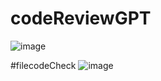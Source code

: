 # codeReviewGPT

![image](https://github.com/user-attachments/assets/f30dc89f-3ef2-41d8-9c96-8dfff01d17d2)


#filecodeCheck
![image](https://github.com/user-attachments/assets/b13b3d81-2acd-4425-9ed7-a3e51c5f6938)
